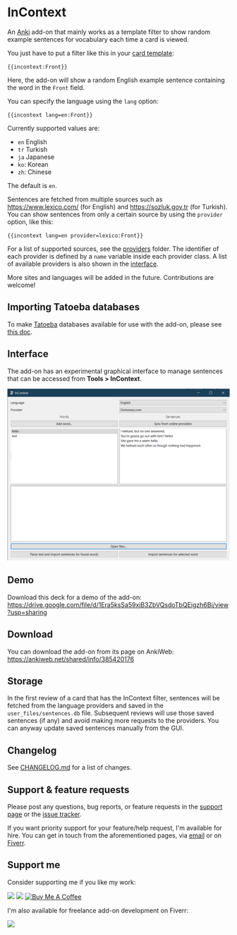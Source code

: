 # InContext

An [Anki](https://apps.ankiweb.net/) add-on that mainly works as a template filter to show random example sentences for vocabulary each time a card is viewed.

You just have to put a filter like this in your [card template](https://docs.ankiweb.net/templates/intro.html):

```
{{incontext:Front}}
```

Here, the add-on will show a random English example sentence containing the word in the `Front` field.

You can specify the language using the `lang` option:

```
{{incontext lang=en:Front}}
```

Currently supported values are:

-   `en` English
-   `tr` Turkish
-   `ja` Japanese
-   `ko`: Korean
-   `zh`: Chinese

The default is `en`.

Sentences are fetched from multiple sources such as https://www.lexico.com/ (for English) and https://sozluk.gov.tr (for Turkish).
You can show sentences from only a certain source by using the `provider` option, like this:

```
{{incontext lang=en provider=lexico:Front}}
```

For a list of supported sources, see the [providers](./src/providers/) folder.
The identifier of each provider is defined by a `name` variable inside each provider class.
A list of available providers is also shown in the [interface](#interface).

More sites and languages will be added in the future. Contributions are welcome!

## Importing Tatoeba databases

To make [Tatoeba](https://tatoeba.org) databases available for use with the add-on, please see [this doc](./src/user_files/tatoeba/README.txt).

## Interface

The add-on has an experimental graphical interface to manage sentences that can be accessed from **Tools > InContext**.

![The add-on's interface](./images/dialog.png)

## Demo

Download this deck for a demo of the add-on: https://drive.google.com/file/d/1Era5ksSa59xjB3ZbVQsdoTbQEigzh6Bi/view?usp=sharing

## Download

You can download the add-on from its page on AnkiWeb: https://ankiweb.net/shared/info/385420176

## Storage

In the first review of a card that has the InContext filter, sentences will be fetched from the language providers and saved in the `user_files/sentences.db` file. Subsequent reviews will use those saved sentences (if any) and avoid making more requests to the providers. You can anyway update saved sentences manually from the GUI.

## Changelog

See [CHANGELOG.md](CHANGELOG.md) for a list of changes.

## Support & feature requests

Please post any questions, bug reports, or feature requests in the [support page](https://forums.ankiweb.net/t/incontext-learn-vocabulary-in-context-with-random-sentences/24017) or the [issue tracker](https://github.com/abdnh/anki-incontext/issues).

If you want priority support for your feature/help request, I'm available for hire.
You can get in touch from the aforementioned pages, via [email](mailto:abdo@abdnh.net) or on [Fiverr](https://www.fiverr.com/abd_nh).

## Support me

Consider supporting me if you like my work:

<a href="https://github.com/sponsors/abdnh"><img height='36' src="https://i.imgur.com/dAgtzcC.png"></a>
<a href="https://www.patreon.com/abdnh"><img height='36' src="https://i.imgur.com/mZBGpZ1.png"></a>
<a href="https://www.buymeacoffee.com/abdnh" target="_blank"><img src="https://cdn.buymeacoffee.com/buttons/v2/default-blue.png" alt="Buy Me A Coffee" style="height: 36px" ></a>

I'm also available for freelance add-on development on Fiverr:

<a href="https://www.fiverr.com/abd_nh/develop-an-anki-addon"><img height='36' src="https://i.imgur.com/0meG4dk.png"></a>
